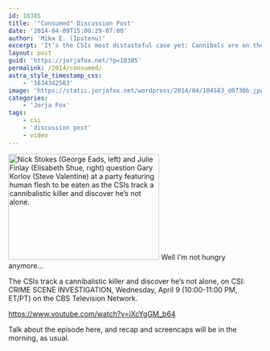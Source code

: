 ```yaml
---
id: 10385
title: '"Consumed" Discussion Post'
date: '2014-04-09T15:00:29-07:00'
author: 'Mika E. (Ipstenu)'
excerpt: 'It’s the CSIs most distasteful case yet: Cannibals are on the loose!'
layout: post
guid: 'https://jorjafox.net/?p=10385'
permalink: /2014/consumed/
astra_style_timestamp_css:
    - '1634342583'
image: 'https://static.jorjafox.net/wordpress/2014/04/104583_d0730b.jpg'
categories:
    - 'Jorja Fox'
tags:
    - csi
    - 'discussion post'
    - video
---
```


<img class="size-medium wp-image-10386 alignright" alt="Nick Stokes (George Eads, left) and Julie Finlay (Elisabeth Shue, right) question Gary Korlov (Steve Valentine) at a party featuring human flesh to be eaten as the CSIs track a cannibalistic killer and discover he’s not alone." src="//static.jorjafox.net/wordpress/2014/04/104583_d0730b-300x211.jpg" width="300" height="211" /> Well I'm not hungry anymore...

The CSIs track a cannibalistic killer and discover he’s not alone, on CSI: CRIME SCENE INVESTIGATION, Wednesday, April 9 (10:00-11:00 PM, ET/PT) on the CBS Television Network.

https://www.youtube.com/watch?v=iXcYgGM_b64

Talk about the episode here, and recap and screencaps will be in the morning, as usual.
